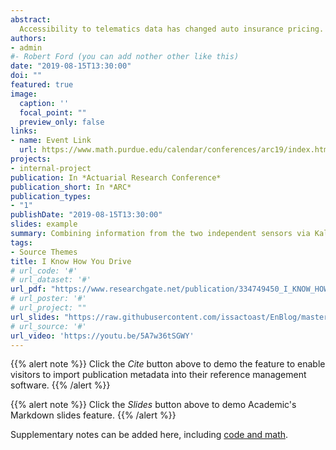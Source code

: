 ```yaml
---
abstract:
  Accessibility to telematics data has changed auto insurance pricing. Actuarial research has focused solely on the use of GPS based telematics data. Such data suffer from limited accuracy, slow updates, which could not accurately reflect the driving styles of drivers. Our focus is on the use of complementary data from the inertial measurement unit (IMU) sensors in the smartphone that are relevant to vehicle kinematics. Interestingly, such data require careful modeling as road conditions and driver behavior can easily bias them. In this paper, we discuss the preparation of IMU data, including necessary bias-corrections, for telematics analysis. Combining information from the two independent sensors via Kalman filter, we suggests a longitudinal-lateral acceleration density object, which is richer and more reliable object for driver profiling.
authors:
- admin
#- Robert Ford (you can add nother other like this)
date: "2019-08-15T13:30:00"
doi: ""
featured: true
image: 
  caption: ''
  focal_point: ""
  preview_only: false
links:
- name: Event Link
  url: https://www.math.purdue.edu/calendar/conferences/arc19/index.html
projects:
- internal-project
publication: In *Actuarial Research Conference*
publication_short: In *ARC*
publication_types:
- "1"
publishDate: "2019-08-15T13:30:00"
slides: example
summary: Combining information from the two independent sensors via Kalman filter, we suggests a longitudinal-lateral acceleration density object, which is richer and more reliable object for driver profiling.
tags:
- Source Themes
title: I Know How You Drive
# url_code: '#'
# url_dataset: '#'
url_pdf: "https://www.researchgate.net/publication/334749450_I_KNOW_HOW_YOU_DRIVE_DRIVING_STYLE_PROFILE_VIA_SMARTPHONE"
# url_poster: '#'
# url_project: ""
url_slides: "https://raw.githubusercontent.com/issactoast/EnBlog/master/static/files/ARC2019_Presentation_telematics.pdf"
# url_source: '#'
url_video: 'https://youtu.be/5A7w36tSGWY'
---
```


{{% alert note %}}
Click the *Cite* button above to demo the feature to enable visitors to import publication metadata into their reference management software.
{{% /alert %}}

{{% alert note %}}
Click the *Slides* button above to demo Academic's Markdown slides feature.
{{% /alert %}}

Supplementary notes can be added here, including [code and math](https://sourcethemes.com/academic/docs/writing-markdown-latex/).

